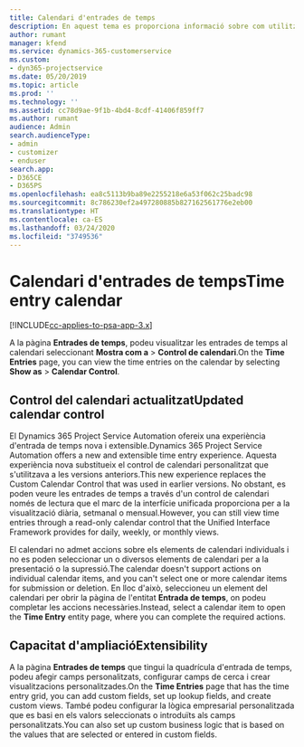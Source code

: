 ```yaml
---
title: Calendari d'entrades de temps
description: En aquest tema es proporciona informació sobre com utilitzar el calendari d'entrades de temps.
author: rumant
manager: kfend
ms.service: dynamics-365-customerservice
ms.custom:
- dyn365-projectservice
ms.date: 05/20/2019
ms.topic: article
ms.prod: ''
ms.technology: ''
ms.assetid: cc78d9ae-9f1b-4bd4-8cdf-41406f859ff7
ms.author: rumant
audience: Admin
search.audienceType:
- admin
- customizer
- enduser
search.app:
- D365CE
- D365PS
ms.openlocfilehash: ea8c5113b9ba89e2255218e6a53f062c25badc98
ms.sourcegitcommit: 8c786230ef2a497280885b827162561776e2eb00
ms.translationtype: HT
ms.contentlocale: ca-ES
ms.lasthandoff: 03/24/2020
ms.locfileid: "3749536"
---
```

# <a name="time-entry-calendar"></a><span data-ttu-id="c0c50-103">Calendari d'entrades de temps</span><span class="sxs-lookup"><span data-stu-id="c0c50-103">Time entry calendar</span></span>

[!INCLUDE[cc-applies-to-psa-app-3.x](../includes/cc-applies-to-psa-app-3x.md)]

<span data-ttu-id="c0c50-104">A la pàgina **Entrades de temps**, podeu visualitzar les entrades de temps al calendari seleccionant **Mostra com a** \> **Control de calendari**.</span><span class="sxs-lookup"><span data-stu-id="c0c50-104">On the **Time Entries** page, you can view the time entries on the calendar by selecting **Show as** \> **Calendar Control**.</span></span>

## <a name="updated-calendar-control"></a><span data-ttu-id="c0c50-105">Control del calendari actualitzat</span><span class="sxs-lookup"><span data-stu-id="c0c50-105">Updated calendar control</span></span>

<span data-ttu-id="c0c50-106">El Dynamics 365 Project Service Automation ofereix una experiència d'entrada de temps nova i extensible.</span><span class="sxs-lookup"><span data-stu-id="c0c50-106">Dynamics 365 Project Service Automation offers a new and extensible time entry experience.</span></span> <span data-ttu-id="c0c50-107">Aquesta experiència nova substitueix el control de calendari personalitzat que s'utilitzava a les versions anteriors.</span><span class="sxs-lookup"><span data-stu-id="c0c50-107">This new experience replaces the Custom Calendar Control that was used in earlier versions.</span></span> <span data-ttu-id="c0c50-108">No obstant, es poden veure les entrades de temps a través d'un control de calendari només de lectura que el marc de la interfície unificada proporciona per a la visualització diària, setmanal o mensual.</span><span class="sxs-lookup"><span data-stu-id="c0c50-108">However, you can still view time entries through a read-only calendar control that the Unified Interface Framework provides for daily, weekly, or monthly views.</span></span>

<span data-ttu-id="c0c50-109">El calendari no admet accions sobre els elements de calendari individuals i no es poden seleccionar un o diversos elements de calendari per a la presentació o la supressió.</span><span class="sxs-lookup"><span data-stu-id="c0c50-109">The calendar doesn't support actions on individual calendar items, and you can't select one or more calendar items for submission or deletion.</span></span> <span data-ttu-id="c0c50-110">En lloc d'això, seleccioneu un element del calendari per obrir la pàgina de l'entitat **Entrada de temps**, on podeu completar les accions necessàries.</span><span class="sxs-lookup"><span data-stu-id="c0c50-110">Instead, select a calendar item to open the **Time Entry** entity page, where you can complete the required actions.</span></span>

## <a name="extensibility"></a><span data-ttu-id="c0c50-111">Capacitat d'ampliació</span><span class="sxs-lookup"><span data-stu-id="c0c50-111">Extensibility</span></span>

<span data-ttu-id="c0c50-112">A la pàgina **Entrades de temps** que tingui la quadrícula d'entrada de temps, podeu afegir camps personalitzats, configurar camps de cerca i crear visualitzacions personalitzades.</span><span class="sxs-lookup"><span data-stu-id="c0c50-112">On the **Time Entries** page that has the time entry grid, you can add custom fields, set up lookup fields, and create custom views.</span></span> <span data-ttu-id="c0c50-113">També podeu configurar la lògica empresarial personalitzada que es basi en els valors seleccionats o introduïts als camps personalitzats.</span><span class="sxs-lookup"><span data-stu-id="c0c50-113">You can also set up custom business logic that is based on the values that are selected or entered in custom fields.</span></span>
